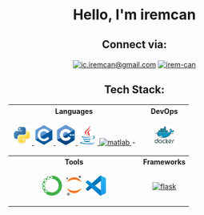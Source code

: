 <h1 align="center">Hello, I'm iremcan </h1>

<div align="center">
<h2>Connect via:</h2>
<p>
 <a href="mailto:ic.iremcan@gmail.com" target="blank"><img align="center" src="https://www.vectorlogo.zone/logos/gmail/gmail-icon.svg" alt="ic.iremcan@gmail.com" height="40" width="60" /></a>
<a href="https://linkedin.com/in/irem-can" target="blank"><img align="center" src="https://raw.githubusercontent.com/rahuldkjain/github-profile-readme-generator/master/src/images/icons/Social/linked-in-alt.svg" alt="irem-can" height="30" width="40" /></a>
</p>

<h2>Tech Stack:</h2>
<table style="width:100%">
  <tr>
    <th>Languages</th>
    <th>DevOps</th>
  </tr>
  <tr>
    <td>
      <p align="center">
      <a href="https://www.python.org" target="_blank"> <img src="https://raw.githubusercontent.com/devicons/devicon/master/icons/python/python-original.svg" alt="python" width="40" height="40"/> </a> 
      <a href="https://www.cprogramming.com/" target="_blank"> <img src="https://raw.githubusercontent.com/devicons/devicon/master/icons/c/c-original.svg" alt="c" width="40" height="40"/> </a>
      <a href="https://www.w3schools.com/cpp/" target="_blank"> <img src="https://raw.githubusercontent.com/devicons/devicon/master/icons/cplusplus/cplusplus-original.svg" alt="cplusplus" width="40" height="40"/> </a>
      <a href="https://www.java.com" target="_blank"> <img src="https://raw.githubusercontent.com/devicons/devicon/master/icons/java/java-original.svg" alt="java" width="40" height="40"/> </a>
      <a href="https://www.mathworks.com/" target="_blank"> <img src="https://upload.wikimedia.org/wikipedia/commons/2/21/Matlab_Logo.png" alt="matlab" width="40" height="40"/> </a>-
      </p>
    </td>
    <td>
    <p align="center">
      <a href="https://www.docker.com/" target="_blank"> <img src="https://raw.githubusercontent.com/devicons/devicon/master/icons/docker/docker-original-wordmark.svg" alt="docker" width="40" height="40"/> </a>
      </p>
    </td>
  </tr>
  <tr>
    <th>Tools</th>
    <th>Frameworks</th>
  </tr>
  <tr>
    <td>
    <p align="center">
      <a href="https://www.anaconda.com/" target="_blank"><img src="https://github.com/devicons/devicon/blob/master/icons/anaconda/anaconda-original.svg" alt="Anaconda" width="40" height="40"/></a>
        <a href="https://jupyter.org/" target="_blank"><img src="https://github.com/devicons/devicon/blob/master/icons/jupyter/jupyter-original.svg" alt="jupyter" width="40" height="40"/></a>
        <a href="https://code.visualstudio.com/" target="_blank"><img src="https://github.com/devicons/devicon/blob/master/icons/vscode/vscode-original.svg" alt="vscode" width="40" height="40"/></a>
      </p>
    </td>
    <td>
      <p align="center">
       <a href="https://flask.palletsprojects.com/" target="_blank"> <img src="https://www.vectorlogo.zone/logos/pocoo_flask/pocoo_flask-icon.svg" alt="flask" width="40" height="40"/> </a>
  </tr>
</table>
</div>
